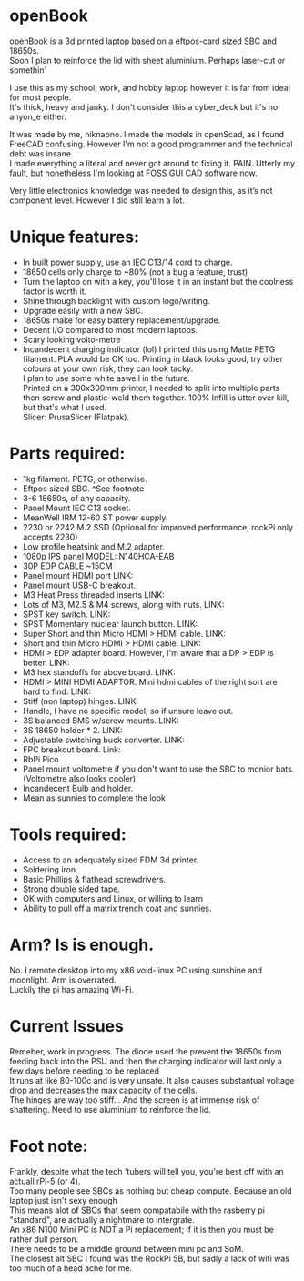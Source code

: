 # openBook
openBook is a 3d printed laptop based on a eftpos-card sized SBC and 18650s.  
Soon I plan to reinforce the lid with sheet aluminium. Perhaps laser-cut or somethin'  

I use this as my school, work, and hobby laptop however it is far from ideal for most people.  
It's thick, heavy and janky. I don't consider this a cyber_deck but it's no anyon_e either.  

It was made by me, niknabno. I made the models in openScad, as I found FreeCAD confusing. However I'm not a good programmer and the technical debt was insane.  
I made everything a literal and never got around to fixing it. PAIN. Utterly my fault, but nonetheless I'm looking at FOSS GUI CAD software now.  

Very little electronics knowledge was needed to design this, as it’s not component level. However I did still learn a lot.


# Unique features:
  * In built power supply, use an IEC C13/14 cord to charge.
  * 18650 cells only charge to ~80% (not a bug a feature, trust)
  * Turn the laptop on with a key, you'll lose it in an instant but the coolness factor is worth it.
  * Shine through backlight with custom logo/writing.
  * Upgrade easily with a new SBC.
  * 18650s make for easy battery replacement/upgrade.
  * Decent I/O compared to most modern laptops.
  * Scary looking volto-metre
  * Incandecent charging indicator (lol)
I printed this using Matte PETG filament. PLA would be OK too. Printing in black looks good, try other colours at your own risk, they can look tacky.  
I plan to use some white aswell in the future.  
Printed on a 300x300mm printer, I needed to split into multiple parts then screw and plastic-weld them together. 100% Infill is utter over kill, but that's what I used.  
Slicer: PrusaSlicer (Flatpak).

# Parts required:
  * 1kg filament. PETG, or otherwise.
  * Eftpos sized SBC. ^See footnote
  * 3-6 18650s, of any capacity.
  * Panel Mount IEC C13 socket.
  * MeanWell IRM 12-60 ST power supply.
  * 2230 or 2242 M.2 SSD (Optional for improved performance, rockPi only accepts 2230)
  * Low profile heatsink and M.2 adapter.
  * 1080p IPS panel MODEL: N140HCA-EAB
  * 30P EDP CABLE ~15CM
  * Panel mount HDMI port LINK:
  * Panel mount USB-C breakout.
  * M3 Heat Press threaded inserts LINK:
  * Lots of M3, M2.5 & M4 screws, along with nuts. LINK:
  * SPST key switch. LINK:
  * SPST Momentary nuclear launch button. LINK:
  * Super Short and thin Micro HDMI > HDMI cable. LINK:
  * Short and thin Micro HDMI > HDMI cable. LINK:
  * HDMI > EDP adapter board. However, I'm aware that a DP > EDP is better. LINK:
  * M3 hex standoffs for above board. LINK:
  * HDMI > MINI HDMI ADAPTOR. Mini hdmi cables of the right sort are hard to find. LINK:
  * Stiff (non laptop) hinges. LINK:
  * Handle, I have no specific model, so if unsure leave out.
  * 3S balanced BMS w/screw mounts. LINK:
  * 3S 18650 holder * 2. LINK:
  * Adjustable switching buck converter. LINK:
  * FPC breakout board. Link:
  * RbPi Pico
  * Panel mount voltometre if you don't want to use the SBC to monior bats. (Voltometre also looks cooler)
  * Incandecent Bulb and holder. 
  * Mean as sunnies to complete the look


# Tools required:
  * Access to an adequately sized FDM 3d printer.
  * Soldering iron.
  * Basic Phillips & flathead screwdrivers.
  * Strong double sided tape.
  * OK with computers and Linux, or willing to learn
  * Ability to pull off a matrix trench coat and sunnies.

# Arm? Is is enough.
No. I remote desktop into my x86 void-linux PC using sunshine and moonlight. Arm is overrated.  
Luckily the pi has amazing Wi-Fi.  

# Current Issues
Remeber, work in progress.
The diode used the prevent the 18650s from feeding back into the PSU and then the charging indicator will last only a few days before needing to be replaced  
It runs at like 80-100c and is very unsafe. It also causes substantual voltage drop and decreases the max capacity of the cells.  
The hinges are way too stiff... And the screen is at immense risk of shattering. Need to use aluminium to reinforce the lid.  


# Foot note:
Frankly, despite what the tech 'tubers will tell you, you're best off with an actuall rPi-5 (or 4).  
Too many people see SBCs as nothing but cheap compute. Because an old laptop just isn't sexy enough  
This means alot of SBCs that seem compatabile with the rasberry pi "standard", are actually a nightmare to intergrate.  
An x86 N100 Mini PC is NOT a Pi replacement; if it is then you must be rather dull person.  
There needs to be a middle ground between mini pc and SoM.  
The closest alt SBC I found was the RockPi 5B, but sadly a lack of wifi was too much of a head ache for me.  

